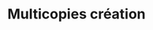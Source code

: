 ---
title: "Multicopies création"
url: /saint-just-saint-rambert/multicopies-creation/
shop: copyshop
---